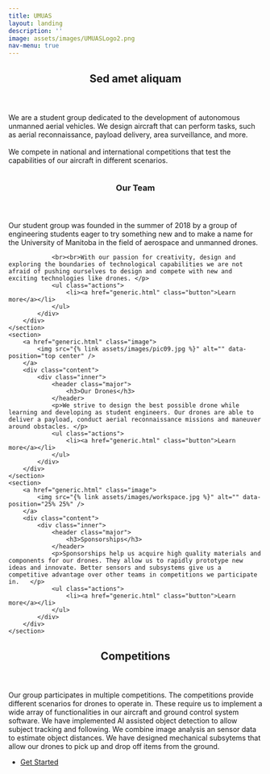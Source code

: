```yaml
---
title: UMUAS
layout: landing
description: '' 
image: assets/images/UMUASLogo2.png
nav-menu: true
---
```


<!-- Main -->
<div id="main">

<!-- One -->
<section id="one">
	<div class="inner">
		<header class="major">
			<h2>Sed amet aliquam</h2>
		</header>
		<p>We are a student group dedicated to the development of autonomous unmanned aerial vehicles. We design aircraft that can perform tasks, such as aerial reconnaissance, payload delivery, area surveillance, and more.
		<br><br> We compete in national and international competitions that test the capabilities of our aircraft in different scenarios.</p>
	</div>
</section>

<!-- Two -->
<section id="two" class="spotlights">
	<section>
		<a href="generic.html" class="image">
			<img src="{% link assets/images/drone1.jpg %}" alt="" data-position="center center" />
		</a>
		<div class="content">
			<div class="inner">
				<header class="major">
					<h3>Our Team</h3>
				</header>
				<p>Our student group was founded in the summer of 2018 by a group of engineering students eager to try something new and to make a name for the University of Manitoba in the field of aerospace and unmanned drones. 

				<br><br>With our passion for creativity, design and exploring the boundaries of technological capabilities we are not afraid of pushing ourselves to design and compete with new and exciting technologies like drones. </p>
				<ul class="actions">
					<li><a href="generic.html" class="button">Learn more</a></li>
				</ul>
			</div>
		</div>
	</section>
	<section>
		<a href="generic.html" class="image">
			<img src="{% link assets/images/pic09.jpg %}" alt="" data-position="top center" />
		</a>
		<div class="content">
			<div class="inner">
				<header class="major">
					<h3>Our Drones</h3>
				</header>
				<p>We strive to design the best possible drone while learning and developing as student engineers. Our drones are able to deliver a payload, conduct aerial reconnaissance missions and maneuver around obstacles. </p>
				<ul class="actions">
					<li><a href="generic.html" class="button">Learn more</a></li>
				</ul>
			</div>
		</div>
	</section>
	<section>
		<a href="generic.html" class="image">
			<img src="{% link assets/images/workspace.jpg %}" alt="" data-position="25% 25%" />
		</a>
		<div class="content">
			<div class="inner">
				<header class="major">
					<h3>Sponsorships</h3>
				</header>
				<p>Sponsorships help us acquire high quality materials and components for our drones. They allow us to rapidly prototype new ideas and innovate. Better sensors and subsystems give us a competitive advantage over other teams in competitions we participate in.   </p>
				<ul class="actions">
					<li><a href="generic.html" class="button">Learn more</a></li>
				</ul>
			</div>
		</div>
	</section>
</section>

<!-- Three -->
<section id="three">
	<div class="inner">
		<header class="major">
			<h2>Competitions</h2>
		</header>
		<p>Our group participates in multiple competitions. The competitions provide different scenarios for drones to operate in. These require us to implement a wide array of functionalities in our aircraft and ground control system software. We have implemented AI assisted object detection to allow subject tracking and following. We combine image analysis an sensor data to estimate object distances. We have designed mechanical subsytems that allow our drones to pick up and drop off items from the ground.  </p>
		<ul class="actions">
			<li><a href="generic.html" class="button next">Get Started</a></li>
		</ul>
	</div>
</section>

</div>
